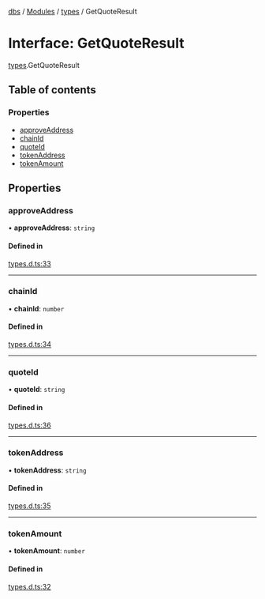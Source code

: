 [dbs](../README.md) / [Modules](../modules.md) / [types](../modules/types.md) / GetQuoteResult

# Interface: GetQuoteResult

[types](../modules/types.md).GetQuoteResult

## Table of contents

### Properties

- [approveAddress](types.GetQuoteResult.md#approveaddress)
- [chainId](types.GetQuoteResult.md#chainid)
- [quoteId](types.GetQuoteResult.md#quoteid)
- [tokenAddress](types.GetQuoteResult.md#tokenaddress)
- [tokenAmount](types.GetQuoteResult.md#tokenamount)

## Properties

### approveAddress

• **approveAddress**: `string`

#### Defined in

[types.d.ts:33](https://github.com/oceanprotocol/dbs.js/blob/5c4c168/src/types.d.ts#L33)

---

### chainId

• **chainId**: `number`

#### Defined in

[types.d.ts:34](https://github.com/oceanprotocol/dbs.js/blob/5c4c168/src/types.d.ts#L34)

---

### quoteId

• **quoteId**: `string`

#### Defined in

[types.d.ts:36](https://github.com/oceanprotocol/dbs.js/blob/5c4c168/src/types.d.ts#L36)

---

### tokenAddress

• **tokenAddress**: `string`

#### Defined in

[types.d.ts:35](https://github.com/oceanprotocol/dbs.js/blob/5c4c168/src/types.d.ts#L35)

---

### tokenAmount

• **tokenAmount**: `number`

#### Defined in

[types.d.ts:32](https://github.com/oceanprotocol/dbs.js/blob/5c4c168/src/types.d.ts#L32)
